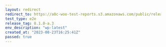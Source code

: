 ```yaml
---
layout: redirect
redirect_to: https://a8c-woo-test-reports.s3.amazonaws.com/public/release/8.1.0-a.3/wp-latest/e2e/index.html
test_type: e2e
release_tag: 8.1.0-a.3
env_description: "wp-latest"
created_at: "2023-08-23T16:25:41Z"
passed: true
---
```

